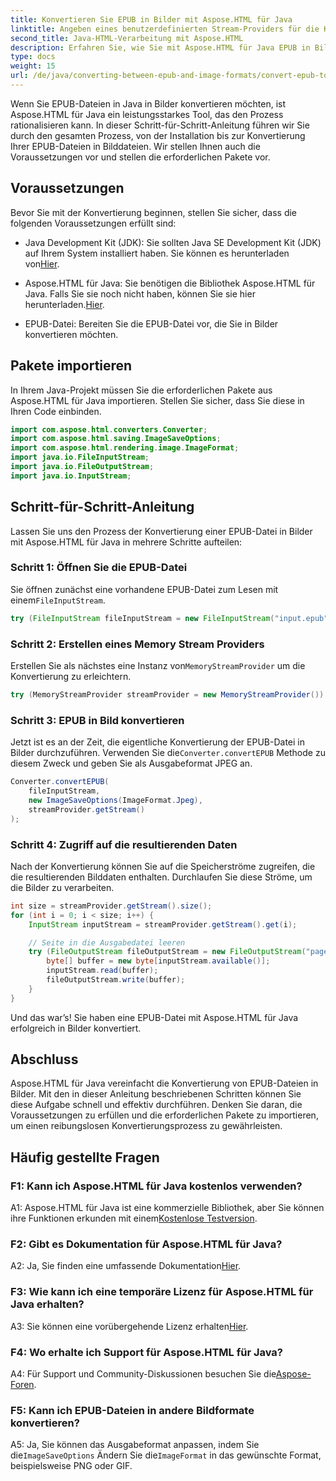 ```yaml
---
title: Konvertieren Sie EPUB in Bilder mit Aspose.HTML für Java
linktitle: Angeben eines benutzerdefinierten Stream-Providers für die Konvertierung von EPUB in ein Bild
second_title: Java-HTML-Verarbeitung mit Aspose.HTML
description: Erfahren Sie, wie Sie mit Aspose.HTML für Java EPUB in Bilder konvertieren. Schritt-für-Schritt-Anleitung für nahtlose Konvertierung.
type: docs
weight: 15
url: /de/java/converting-between-epub-and-image-formats/convert-epub-to-image-specify-custom-stream-provider/
---
```

Wenn Sie EPUB-Dateien in Java in Bilder konvertieren möchten, ist Aspose.HTML für Java ein leistungsstarkes Tool, das den Prozess rationalisieren kann. In dieser Schritt-für-Schritt-Anleitung führen wir Sie durch den gesamten Prozess, von der Installation bis zur Konvertierung Ihrer EPUB-Dateien in Bilddateien. Wir stellen Ihnen auch die Voraussetzungen vor und stellen die erforderlichen Pakete vor.

## Voraussetzungen

Bevor Sie mit der Konvertierung beginnen, stellen Sie sicher, dass die folgenden Voraussetzungen erfüllt sind:

- Java Development Kit (JDK): Sie sollten Java SE Development Kit (JDK) auf Ihrem System installiert haben. Sie können es herunterladen von[Hier](https://www.oracle.com/java/technologies/javase-downloads.html).

-  Aspose.HTML für Java: Sie benötigen die Bibliothek Aspose.HTML für Java. Falls Sie sie noch nicht haben, können Sie sie hier herunterladen.[Hier](https://releases.aspose.com/html/java/).

- EPUB-Datei: Bereiten Sie die EPUB-Datei vor, die Sie in Bilder konvertieren möchten.

## Pakete importieren

In Ihrem Java-Projekt müssen Sie die erforderlichen Pakete aus Aspose.HTML für Java importieren. Stellen Sie sicher, dass Sie diese in Ihren Code einbinden.

```java
import com.aspose.html.converters.Converter;
import com.aspose.html.saving.ImageSaveOptions;
import com.aspose.html.rendering.image.ImageFormat;
import java.io.FileInputStream;
import java.io.FileOutputStream;
import java.io.InputStream;
```

## Schritt-für-Schritt-Anleitung

Lassen Sie uns den Prozess der Konvertierung einer EPUB-Datei in Bilder mit Aspose.HTML für Java in mehrere Schritte aufteilen:

### Schritt 1: Öffnen Sie die EPUB-Datei

 Sie öffnen zunächst eine vorhandene EPUB-Datei zum Lesen mit einem`FileInputStream`.

```java
try (FileInputStream fileInputStream = new FileInputStream("input.epub")) {
```

### Schritt 2: Erstellen eines Memory Stream Providers

 Erstellen Sie als nächstes eine Instanz von`MemoryStreamProvider` um die Konvertierung zu erleichtern.

```java
try (MemoryStreamProvider streamProvider = new MemoryStreamProvider()) {
```

### Schritt 3: EPUB in Bild konvertieren

 Jetzt ist es an der Zeit, die eigentliche Konvertierung der EPUB-Datei in Bilder durchzuführen. Verwenden Sie die`Converter.convertEPUB` Methode zu diesem Zweck und geben Sie als Ausgabeformat JPEG an.

```java
Converter.convertEPUB(
    fileInputStream,
    new ImageSaveOptions(ImageFormat.Jpeg),
    streamProvider.getStream()
);
```

### Schritt 4: Zugriff auf die resultierenden Daten

Nach der Konvertierung können Sie auf die Speicherströme zugreifen, die die resultierenden Bilddaten enthalten. Durchlaufen Sie diese Ströme, um die Bilder zu verarbeiten.

```java
int size = streamProvider.getStream().size();
for (int i = 0; i < size; i++) {
    InputStream inputStream = streamProvider.getStream().get(i);

    // Seite in die Ausgabedatei leeren
    try (FileOutputStream fileOutputStream = new FileOutputStream("page_" + (i + 1) + ".jpg")) {
        byte[] buffer = new byte[inputStream.available()];
        inputStream.read(buffer);
        fileOutputStream.write(buffer);
    }
}
```

Und das war’s! Sie haben eine EPUB-Datei mit Aspose.HTML für Java erfolgreich in Bilder konvertiert.

## Abschluss

Aspose.HTML für Java vereinfacht die Konvertierung von EPUB-Dateien in Bilder. Mit den in dieser Anleitung beschriebenen Schritten können Sie diese Aufgabe schnell und effektiv durchführen. Denken Sie daran, die Voraussetzungen zu erfüllen und die erforderlichen Pakete zu importieren, um einen reibungslosen Konvertierungsprozess zu gewährleisten.

## Häufig gestellte Fragen

### F1: Kann ich Aspose.HTML für Java kostenlos verwenden?

 A1: Aspose.HTML für Java ist eine kommerzielle Bibliothek, aber Sie können ihre Funktionen erkunden mit einem[Kostenlose Testversion](https://releases.aspose.com/html/java).

### F2: Gibt es Dokumentation für Aspose.HTML für Java?

 A2: Ja, Sie finden eine umfassende Dokumentation[Hier](https://reference.aspose.com/html/java/).

### F3: Wie kann ich eine temporäre Lizenz für Aspose.HTML für Java erhalten?

 A3: Sie können eine vorübergehende Lizenz erhalten[Hier](https://purchase.aspose.com/temporary-license/).

### F4: Wo erhalte ich Support für Aspose.HTML für Java?

 A4: Für Support und Community-Diskussionen besuchen Sie die[Aspose-Foren](https://forum.aspose.com/).

### F5: Kann ich EPUB-Dateien in andere Bildformate konvertieren?

 A5: Ja, Sie können das Ausgabeformat anpassen, indem Sie die`ImageSaveOptions` Ändern Sie die`ImageFormat` in das gewünschte Format, beispielsweise PNG oder GIF.